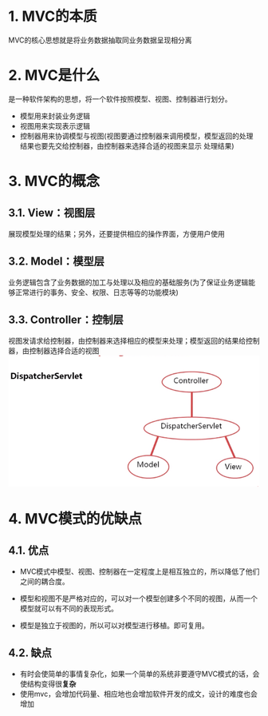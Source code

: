 # 1. MVC的本质
MVC的核心思想就是将业务数据抽取同业务数据呈现相分离
# 2. MVC是什么
是一种软件架构的思想，将一个软件按照模型、视图、控制器进行划分。

- 模型用来封装业务逻辑
- 视图用来实现表示逻辑
- 控制器用来协调模型与视图(视图要通过控制器来调用模型，模型返回的处理结果也要先交给控制器，由控制器来选择合适的视图来显示 处理结果)
# 3. MVC的概念
## 3.1. View：视图层
展现模型处理的结果；另外，还要提供相应的操作界面，方便用户使用
## 3.2. Model：模型层
业务逻辑包含了业务数据的加工与处理以及相应的基础服务(为了保证业务逻辑能够正常进行的事务、安全、权限、日志等等的功能模块)
## 3.3. Controller：控制层
视图发请求给控制器，由控制器来选择相应的模型来处理；模型返回的结果给控制器，由控制器选择合适的视图
![DispatcherServlet](_v_images/_dispatcher_1531797636_17068.png)

# 4. MVC模式的优缺点
## 4.1. 优点

- MVC模式中模型、视图、控制器在一定程度上是相互独立的，所以降低了他们之间的耦合度。

- 模型和视图不是严格对应的，可以对一个模型创建多个不同的视图，从而一个模型就可以有不同的表现形式。

- 模型是独立于视图的，所以可以对模型进行移植。即可复用。

## 4.2. 缺点

- 有时会使简单的事情复杂化，如果一个简单的系统非要遵守MVC模式的话，会使结构变得很**复杂**
- 使用mvc，会增加代码量、相应地也会增加软件开发的成文，设计的难度也会增加

